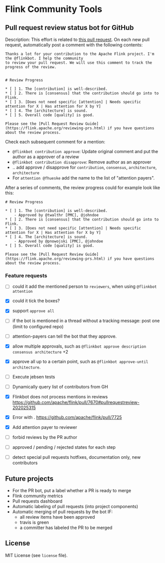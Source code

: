 # Flink Community Tools

## Pull request review status bot for GitHub

Description: This effort is related to [this pull request](https://github.com/apache/flink/pull/6873).
On each new pull request, automatically post a comment with the following contents:
```
Thanks a lot for your contribution to the Apache Flink project. I'm the @flinkbot. I help the community
to review your pull request. We will use this comment to track the progress of the review.


# Review Progress

* [ ] 1. The [contribution] is well-described.
* [ ] 2. There is [consensus] that the contribution should go into to Flink.
* [ ] 3. [Does not need specific [attention] | Needs specific attention for X | Has attention for X by Y]
* [ ] 4. The [architecture] is sound.
* [ ] 5. Overall code [quality] is good.

Please see the [Pull Request Review Guide](https://flink.apache.org/reviewing-prs.html) if you have questions about the review process.
```

Check each subsequent comment for a mention:

* `@flinkbot contribution approve`: Update original comment and put the author as a approver of a review
* `@flinkbot contribution disapprove`: Remove author as an approver
* .. add approve / disapprove for `contribution`, `consensus`, `architecture`, `architecture`
* For `attention @fhueske` add the name to the list of "attention payers".

After a series of comments, the review progress could for example look like this:

```
# Review Progress

* [ ] 1. The [contribution] is well-described.
    - Approved by @twalthr [PMC], @johndoe 
* [ ] 2. There is [consensus] that the contribution should go into to Flink.
* [ ] 3. [Does not need specific [attention] | Needs specific attention for X | Has attention for X by Y]
* [ ] 4. The [architecture] is sound.
    - Approved by @pnowojski [PMC], @johndoe
* [ ] 5. Overall code [quality] is good.

Please see the [Pull Request Review Guide](https://flink.apache.org/reviewing-prs.html) if you have questions about the review process.
```

### Feature requests

* [ ] could it add the mentioned person to `reviewers`, when using `@flinkbot attention`
* [x] could it tick the boxes?
* [x] support `approve all`
* [ ] if the bot is mentioned in a thread without a tracking message: post one (limit to configured repo)
* [ ] attention-payers can tell the bot that they approve.
* [x] allow multiple approvals, such as `@flinkbot approve description consensus architecture` +2
* [x] approve all up to a certain point, such as `@flinkbot approve-until architecture`.
* [ ] Execute jebsen tests
* [ ] Dynamically query list of contributors from GH
* [x] Flinkbot does not process mentions in reviews https://github.com/apache/flink/pull/7670#pullrequestreview-202025315
* [x] Error with . https://github.com/apache/flink/pull/7725 
* [x] Add attention payer to reviewer
* [ ] forbid reviews by the PR author
* [ ] approved / pending / rejected states for each step
* [ ] detect special pull requests
    hotfixes, documentation only, new contributors


## Future projects
* For the PR bot, put a label whether a PR is ready to merge
* Flink community metrics
* Pull requests dashboard
* Automatic labeling of pull requests (into project components)
* Automatic merging of pull requests by the bot
	IF: 
	- all review items have been approved
	- travis is green
	- a committer has labeled the PR to be merged

## License

MIT License (see `license` file).
